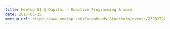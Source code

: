 ```yaml
---
title: Meetup 81 @ Qapital – Reactive Programming & more
date: 2017-05-15
meetup_url: https://www.meetup.com/CocoaHeads-Stockholm/events/239827241/
---
```

